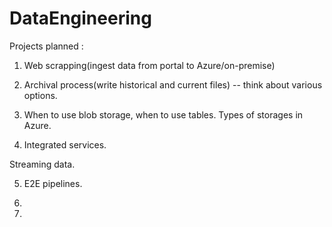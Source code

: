 # DataEngineering

Projects planned :

1. Web scrapping(ingest data from portal to Azure/on-premise)

2. Archival process(write historical and current files) -- think about various options.

3. When to use blob storage, when to use tables. Types of storages in Azure.

4. Integrated services.

Streaming data.

5. E2E pipelines.

6.

7.
